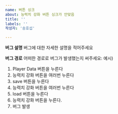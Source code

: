 ```yaml
---
name: 버튼 싱크
about: 능력치 강화 버튼 싱크가 안맞음
title: ''
labels: ''
작성자: '송호섭'

---
```


**버그 설명**
버그에 대한 자세한 설명을 적어주세요

**버그 경로**
어떠한 경로로 버그가 발생했는지 써주세요:
예시)
1. Player Data 버튼을 누른다
2. 능력치 강화 버튼을 여러번 누른다
3. save 버튼을 누른다
4. 능력치 강화 버튼을 여러번 누른다
5. load 버튼을 누른다
6. 능력치 강화 버튼을 누른다.
7. 버그 발생




